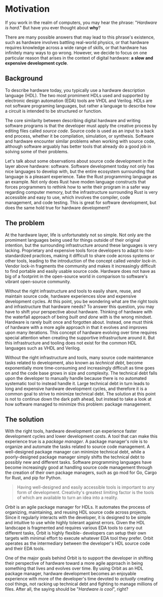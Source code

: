 # Motivation

If you work in the realm of computers, you may hear the phrase: "_Hardware is hard_." But have you ever thought about __why__?

There are many possible answers that may lead to this phrase's existence, such as hardware involves battling real-world physics, or that hardware requires knowledge across a wide range of skills, or that hardware has infinitely many ways to go wrong. However, we decide to focus on one particular reason that arises in the context of digital hardware: __a slow and expensive development cycle__.

## Background

To describe hardware today, you typically use a hardware description language (HDL). The two most promiment HDLs used and supported by electronic design automation (EDA) tools are VHDL and Verilog. HDLs are not software programing languages, but rather a language to describe how a circuit is intended to be structured or function.

The core similarity between describing digital hardware and writing software programs is that the developer must apply the creative process by editing files called _source code_. Source code is used as an input to a back end process, whether it be compilation, simulation, or synthesis. Software and hardware encounter similar problems when working with source code, although software arguably has better tools that already do a good job in solving some of their problems. 

Let's talk about some observations about source code development in the layer above hardware: software. Software development today not only has nice languages to develop with, but the entire ecosystem surrounding that language is a pleasant experience. Take the Rust programming language as an example. Not only does Rust have moden language constructs that forces programmers to rethink how to write their program in a safer way regarding computer memory, but the infrastructure surrounding Rust is very accessible and easy to use, which involves the compiler, code management, and code testing. This is great for software development, but does the same hold true for hardware development?

## The problem

At the hardware layer, life is unfortunately not so simple. Not only are the promiment languages being used for things outside of their original intention, but the surrounding infrastructure around these languages is very lacking. Proprietary and expensive tools force developers to adapt to non-standardized practices, making it difficult to share code across systems or other tools, leading to the introduction of the concept called _vendor lock-in_. Vendor lock-in fragments the community and makes it increasingly difficult to find portable and easily usable source code. Hardware does not have as big of a footprint in the open-source world in comparison to software's vibrant open-source community.

Without the right infrastructure and tools to easily share, reuse, and maintain source code, hardware experiences slow and expensive development cycles. At this point, you be wondering what are the right tools and infrastructure that hardware needs? To answer this question, you may have to shift your perspective about hardware. Thinking of hardware with the waterfall approach of being _built and done with_ is the wrong mindset. Hardware is rarely built once and forgotten about. Instead, one must think of hardware with a more agile approach in that it evolves and improves upon many iterations. This concept of hardware evolving over time requires special attention when creating the supportive infrastructure around it. But this infrastructure and tooling does not exist for the common HDL languages such as VHDL and Verilog.

Without the right infrastructure and tools, many source code maintenance tasks related to development, also known as _technical debt_, become exponentially more time-consuming and increasingly difficult as time goes on and the code base grows in size and complexity. The technical debt falls upon the developer to manually handle because there is no automated systematic tool to instead handle it. Large technical debt in turn leads to long and expensive hardware development cycles, and therefore it is a common goal to strive to minimize technical debt. The solution at this point is not to continue down the dark path ahead, but instead to take a look at how software managed to minimize this problem: package management.

## The solution

With the right tools, hardware development can experience faster development cycles and lower development costs. A tool that can make this experience true is a _package manager_. A package manager's role is to organize and automate the tasks related to source code management. A well-designed package manager can minimize technical debt, while a poorly-designed package manager simply shifts the technical debt to possibly new and different tasks. Software programming languages have become increasingly good at handling source code management through the creation of their own package managers, such as go mod for Go, Cargo for Rust, and pip for Python.

> Having well-designed and easily accessible tools is important to any form of development. Creativity's greatest limiting factor is the tools of which are available to turn an idea into a reality.

_Orbit_ is an agile package manager for HDLs. It automates the process of organizing, maintaining, and reusing HDL source code across projects. Since it regularly interacts with the developer, it is designed to be simple and intuitive to use while highly tolerant against errors. Given the HDL landscape is fragmented and requires various EDA tools to carry out different tasks, Orbit is highly flexible- developers can setup their own targets with minimal effort to execute whatever EDA tool they prefer. Orbit operates as the intermediary between the developer's HDL source code and their EDA tools.

One of the major goals behind Orbit is to support the developer in shifting their perspective of hardware toward a more agile approach in being something that lives and evolves over time. By using Orbit as an HDL package manager, hardware development becomes an enjoyable experience with more of the developer's time devoted to _actually_ creating cool things, not racking up technical debt and fighting to manage millions of files. After all, the saying should be "_Hardware is cool_", right?
